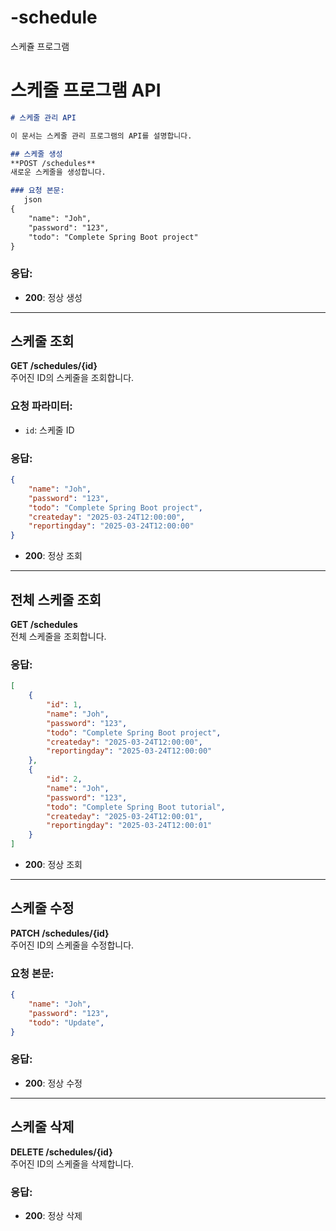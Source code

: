# -schedule
스케쥴 프로그램

# 스케줄 프로그램 API


```markdown
# 스케줄 관리 API

이 문서는 스케줄 관리 프로그램의 API를 설명합니다.

## 스케줄 생성
**POST /schedules**  
새로운 스케줄을 생성합니다.

### 요청 본문:
   json
{
    "name": "Joh",
    "password": "123",
    "todo": "Complete Spring Boot project"
}
```

### 응답:
- **200**: 정상 생성

---

## 스케줄 조회
**GET /schedules/{id}**  
주어진 ID의 스케줄을 조회합니다.

### 요청 파라미터:
- `id`: 스케줄 ID

### 응답:
```json
{
    "name": "Joh",
    "password": "123",
    "todo": "Complete Spring Boot project",
    "createday": "2025-03-24T12:00:00",
    "reportingday": "2025-03-24T12:00:00"
}
```

- **200**: 정상 조회

---

## 전체 스케줄 조회
**GET /schedules**  
전체 스케줄을 조회합니다.

### 응답:
```json
[
    {
        "id": 1,
        "name": "Joh",
        "password": "123",
        "todo": "Complete Spring Boot project",
        "createday": "2025-03-24T12:00:00",
        "reportingday": "2025-03-24T12:00:00"
    },
    {
        "id": 2,
        "name": "Joh",
        "password": "123",
        "todo": "Complete Spring Boot tutorial",
        "createday": "2025-03-24T12:00:01",
        "reportingday": "2025-03-24T12:00:01"
    }
]
```

- **200**: 정상 조회

---

## 스케줄 수정
**PATCH /schedules/{id}**  
주어진 ID의 스케줄을 수정합니다.

### 요청 본문:
```json
{
    "name": "Joh",
    "password": "123",
    "todo": "Update",
}
```

### 응답:
- **200**: 정상 수정

---

## 스케줄 삭제
**DELETE /schedules/{id}**  
주어진 ID의 스케줄을 삭제합니다.

### 응답:
- **200**: 정상 삭제
